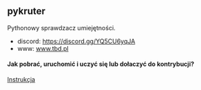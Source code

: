 ## pykruter

Pythonowy sprawdzacz umiejętności.



- discord: https://discord.gg/YQ5CU6yqJA
- www: www.tbd.pl


#### Jak pobrać, uruchomić i uczyć się lub dołaczyć do kontrybucji?

[Instrukcja](https://github.com/ZPXD/zajecia_programowania_xd/blob/main/przydatne/projekty.md)
